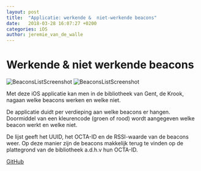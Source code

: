 ```yaml
---
layout: post
title:  "Applicatie: werkende &  niet-werkende beacons"
date:   2018-03-28 16:07:27 +0200
categories: iOS
author: jeremie_van_de_walle
---
```


# Werkende & niet werkende beacons

![BeaconsListScreenshot](https://i.imgur.com/CDg7nvdm.png) ![BeaconsListScreenshot](https://i.imgur.com/2tVgVKAm.jpg)

Met deze iOS applicatie kan men in de bibliotheek van Gent, de Krook, nagaan welke beacons werken en welke niet.

De applicatie duidt per verdieping aan welke beacons er hangen. Doormiddel van een kleurencode (groen of rood) wordt aangegeven welke beacon werkt en welke niet. 

De lijst geeft het UUID, het OCTA-ID en de RSSI-waarde van de beacons weer. Op deze manier zijn de beacons makkelijk terug te vinden op de plattegrond van de bibliotheek a.d.h.v hun OCTA-ID. 

<a target="_blank" href="https://github.com/lab9k/Beacons/tree/master/iOS/De%20Krook">GitHub</a>


